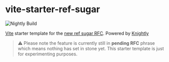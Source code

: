 # vite-starter-ref-sugar

![Nightly Build](https://github.com/knightlyjs/knightly/blob/main/res/badge.svg?raw=true)

[Vite](https://github.com/vitejs/vite) starter template for the [new ref sugar RFC](https://github.com/vuejs/rfcs/pull/222). Powered by [Knightly](https://github.com/knightlyjs/knightly)

> ⚠️ Please note the feature is currently still in **pending RFC** phrase which means nothing has set in stone yet. This starter template is just for experimenting purposes.
